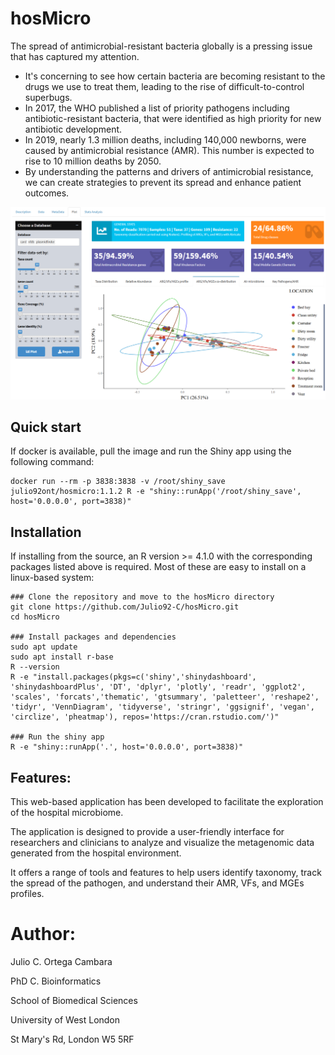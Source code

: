 # hosMicro
The spread of antimicrobial-resistant bacteria globally is a pressing issue that has captured my attention.

- It's concerning to see how certain bacteria are becoming resistant to the drugs we use to treat them, leading to the rise of difficult-to-control superbugs.
- In 2017, the WHO published a list of priority pathogens including antibiotic-resistant bacteria, that were identified as high priority for new antibiotic development.
- In 2019, nearly 1.3 million deaths, including 140,000 newborns, were caused by antimicrobial resistance (AMR). This number is expected to rise to 10 million deaths by 2050.
- By understanding the patterns and drivers of antimicrobial resistance, we can create strategies to prevent its spread and enhance patient outcomes.

![](www/hosMicro_shinnyApp.png)

## Quick start
If docker is available, pull the image and run the Shiny app using the following command:
```Sh
docker run --rm -p 3838:3838 -v /root/shiny_save julio92ont/hosmicro:1.1.2 R -e "shiny::runApp('/root/shiny_save', host='0.0.0.0', port=3838)"
```

## Installation
If installing from the source, an  R version >= 4.1.0 with the corresponding packages listed above is required. Most of these are easy to install on a linux-based system:
```Sh
### Clone the repository and move to the hosMicro directory
git clone https://github.com/Julio92-C/hosMicro.git
cd hosMicro

### Install packages and dependencies
sudo apt update
sudo apt install r-base
R --version
R -e "install.packages(pkgs=c('shiny','shinydashboard', 'shinydashboardPlus', 'DT', 'dplyr', 'plotly', 'readr', 'ggplot2', 'scales', 'forcats','thematic', 'gtsummary', 'paletteer', 'reshape2', 'tidyr', 'VennDiagram', 'tidyverse', 'stringr', 'ggsignif', 'vegan', 'circlize', 'pheatmap'), repos='https://cran.rstudio.com/')"

### Run the shiny app
R -e "shiny::runApp('.', host='0.0.0.0', port=3838)"
```

## Features:

This web-based application has been developed to facilitate the exploration of the hospital microbiome.

The application is designed to provide a user-friendly interface for researchers and clinicians to analyze and visualize the metagenomic data generated from the hospital environment.

It offers a range of tools and features to help users identify taxonomy, track the spread of the pathogen, and understand their AMR, VFs, and MGEs profiles.

# Author:
Julio C. Ortega Cambara 

PhD C. Bioinformatics

School of Biomedical Sciences

University of West London

St Mary's Rd, London W5 5RF
  
